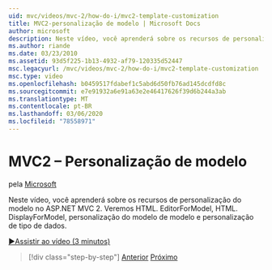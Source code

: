 ```yaml
---
uid: mvc/videos/mvc-2/how-do-i/mvc2-template-customization
title: MVC2-personalização de modelo | Microsoft Docs
author: microsoft
description: Neste vídeo, você aprenderá sobre os recursos de personalização do modelo no ASP.NET MVC 2. Veremos HTML. EditorForModel, HTML. DisplayForModel, modelo Templ...
ms.author: riande
ms.date: 03/23/2010
ms.assetid: 93d5f225-1b13-4932-af79-120335d52447
msc.legacyurl: /mvc/videos/mvc-2/how-do-i/mvc2-template-customization
msc.type: video
ms.openlocfilehash: b0459517fdabef1c5abd6d50fb76ad145dcdfd8c
ms.sourcegitcommit: e7e91932a6e91a63e2e46417626f39d6b244a3ab
ms.translationtype: MT
ms.contentlocale: pt-BR
ms.lasthandoff: 03/06/2020
ms.locfileid: "78558971"
---
```

# <a name="mvc2---template-customization"></a>MVC2 – Personalização de modelo

pela [Microsoft](https://github.com/microsoft)

Neste vídeo, você aprenderá sobre os recursos de personalização do modelo no ASP.NET MVC 2. Veremos HTML. EditorForModel, HTML. DisplayForModel, personalização do modelo de modelo e personalização de tipo de dados.

[&#9654;Assistir ao vídeo (3 minutos)](https://channel9.msdn.com/Blogs/ASP-NET-Site-Videos/mvc2-template-customization)

> [!div class="step-by-step"]
> [Anterior](mvc2-model-validation.md)
> [Próximo](aspnet-mvc-2-areas.md)
